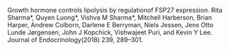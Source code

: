 ---
---

Growth hormone controls lipolysis by regulationof FSP27 expression. Rita Sharma\*, Quyen Luong\*, Vishva M Sharma\*, Mitchell Harberson, Brian Harper, Andrew Colborn, Darlene E Berryman, Niels Jessen, Jens Otto Lunde J&oslash;rgensen, John J Kopchick, Vishwajeet Puri, and Kevin Y Lee. Journal of Endocrinology(2018) 239, 289–301.